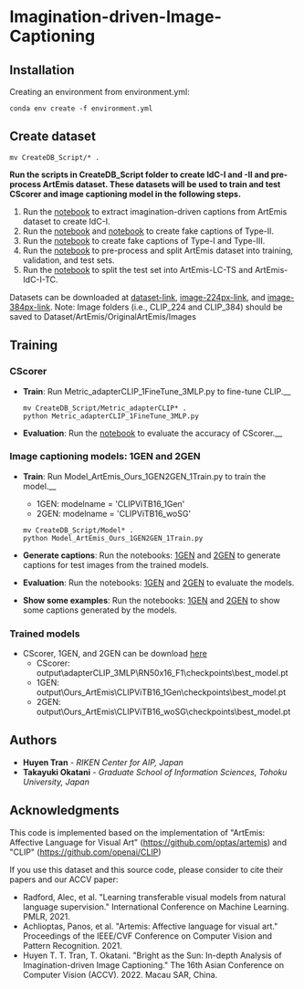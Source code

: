 # Imagination-driven-Image-Captioning

## Installation 
Creating an environment from environment.yml:
```Console
conda env create -f environment.yml
```

## Create dataset 
 ```Console
mv CreateDB_Script/* .
```
 __Run the scripts in CreateDB_Script folder to create IdC-I and -II and pre-process ArtEmis dataset. These datasets will be used to train and test CScorer and image captioning model in the following steps.__

   1. Run the [notebook](https://github.com/TranHuyen1191/Imagination-driven-Image-Captioning/blob/main/CreateDB_Script/CreateDB_1IdCI.ipynb) to extract imagination-driven captions from ArtEmis dataset to create IdC-I.
   2. Run the [notebook](https://github.com/TranHuyen1191/Imagination-driven-Image-Captioning/blob/main/CreateDB_Script/CreateDB_2IdCII_TypeII.ipynb) and [notebook](https://github.com/TranHuyen1191/Imagination-driven-Image-Captioning/blob/main/CreateDB_Script/CreateDB_2IdCII_TypeII_AddText.ipynb) to create fake captions of Type-II. 
   3. Run the [notebook](https://github.com/TranHuyen1191/Imagination-driven-Image-Captioning/blob/main/CreateDB_Script/CreateDB_3IdCII_3type.ipynb) to create fake captions of Type-I and Type-III.
   4. Run the [notebook](https://github.com/TranHuyen1191/Imagination-driven-Image-Captioning/blob/main/CreateDB_Script/CreateDB_4ArtEmisFromIdC.ipynb) to pre-process and split ArtEmis dataset into training, validation, and test sets. 
   5. Run the [notebook](https://github.com/TranHuyen1191/Imagination-driven-Image-Captioning/blob/main/CreateDB_Script/CreateDB_5ArtEmis_CreateGT_LCIdC.ipynb) to split the test set into ArtEmis-LC-TS and ArtEmis-IdC-I-TC. 

Datasets can be downloaded at [dataset-link](https://drive.google.com/file/d/1ntsERIJ0gri6om84-cCrpgHe0o9M7SU_/view?usp=sharing), [image-224px-link](), and [image-384px-link]().
Note: Image folders (i.e., CLIP_224 and CLIP_384) should be saved to Dataset/ArtEmis/OriginalArtEmis/Images

## Training 
### CScorer
  * __Train__: Run Metric_adapterCLIP_1FineTune_3MLP.py to fine-tune CLIP.__
     ```Console
    mv CreateDB_Script/Metric_adapterCLIP* .
    python Metric_adapterCLIP_1FineTune_3MLP.py
    ```
  * __Evaluation__: Run the [notebook](https://github.com/TranHuyen1191/Imagination-driven-Image-Captioning/blob/main/ModelEvaluation_Script/Metric_adapterCLIP_2Eval_3MLP.ipynb) to evaluate the accuracy of CScorer.__

### Image captioning models: 1GEN and 2GEN
  * __Train__: Run Model_ArtEmis_Ours_1GEN2GEN_1Train.py to train the model.__
    - 1GEN: modelname = 'CLIPViTB16_1Gen' 
    - 2GEN: modelname = 'CLIPViTB16_woSG' 
     ```Console
    mv CreateDB_Script/Model* .
    python Model_ArtEmis_Ours_1GEN2GEN_1Train.py
    ```
  * __Generate captions__: Run the notebooks: [1GEN](https://github.com/TranHuyen1191/Imagination-driven-Image-Captioning/blob/main/ModelEvaluation_Script/Model_ArtEmis_Ours_1GEN_2GenCapt.ipynb) and [2GEN](https://github.com/TranHuyen1191/Imagination-driven-Image-Captioning/blob/main/ModelEvaluation_Script/Model_ArtEmis_Ours_2GEN_2GenCapt.ipynb) to generate captions for test images from the trained models.

  * __Evaluation__: Run the notebooks: [1GEN](https://github.com/TranHuyen1191/Imagination-driven-Image-Captioning/blob/main/ModelEvaluation_Script/Model_ArtEmis_Ours_CLIPViTB161Gen_3Eval.ipynb) and [2GEN](https://github.com/TranHuyen1191/Imagination-driven-Image-Captioning/blob/main/ModelEvaluation_Script/Model_ArtEmis_Ours_CLIPViTB162Gen_3Eval.ipynb) to evaluate the models.
  
  * __Show some examples__: Run the notebooks: [1GEN](https://github.com/TranHuyen1191/Imagination-driven-Image-Captioning/blob/main/ModelEvaluation_Script/Model_ArtEmis_Ours_CLIPViTB161Gen_Example.ipynb) and [2GEN](https://github.com/TranHuyen1191/Imagination-driven-Image-Captioning/blob/main/ModelEvaluation_Script/Model_ArtEmis_Ours_CLIPViTB162Gen_Example.ipynb) to show some captions generated by the models.
  
### Trained models
* CScorer, 1GEN, and 2GEN can be download [here](https://drive.google.com/file/d/1RnTwCt6JDt9zHAgVRgXPCy4odnZS_gjt/view?usp=sharing)
    - CScorer: output\adapterCLIP_3MLP\RN50x16_F1\checkpoints\best_model.pt
    - 1GEN: output\Ours_ArtEmis\CLIPViTB16_1Gen\checkpoints\best_model.pt
    - 2GEN: output\Ours_ArtEmis\CLIPViTB16_woSG\checkpoints\best_model.pt

## Authors

* **Huyen Tran** - *RIKEN Center for AIP, Japan*
* **Takayuki Okatani** - *Graduate School of Information Sciences, Tohoku University, Japan*

## Acknowledgments
This code is implemented based on the implementation of "ArtEmis: Affective Language for Visual Art" (https://github.com/optas/artemis) and "CLIP" (https://github.com/openai/CLIP)

If you use this dataset and this source code, please consider to cite their papers and our ACCV paper: 

* Radford, Alec, et al. "Learning transferable visual models from natural language supervision." International Conference on Machine Learning. PMLR, 2021.
* Achlioptas, Panos, et al. "Artemis: Affective language for visual art." Proceedings of the IEEE/CVF Conference on Computer Vision and Pattern Recognition. 2021.
* Huyen T. T. Tran, T. Okatani. "Bright as the Sun: In-depth Analysis of Imagination-driven Image Captioning." The 16th Asian Conference on Computer Vision (ACCV). 2022. Macau SAR, China.


 
